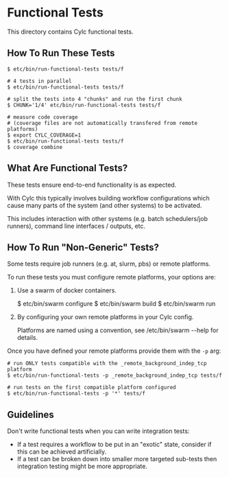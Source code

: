 # Functional Tests

This directory contains Cylc functional tests.

## How To Run These Tests

```console
$ etc/bin/run-functional-tests tests/f

# 4 tests in parallel
$ etc/bin/run-functional-tests tests/f

# split the tests into 4 "chunks" and run the first chunk
$ CHUNK='1/4' etc/bin/run-functional-tests tests/f

# measure code coverage
# (coverage files are not automatically transfered from remote platforms)
$ export CYLC_COVERAGE=1
$ etc/bin/run-functional-tests tests/f
$ coverage combine
```

## What Are Functional Tests?

These tests ensure end-to-end functionality is as expected.

With Cylc this typically involves building workflow configurations which
cause many parts of the system (and other systems) to be activated.

This includes interaction with other systems (e.g. batch schedulers/job runners),
command line interfaces / outputs, etc.

## How To Run "Non-Generic" Tests?

Some tests require job runners (e.g. at, slurm, pbs) or remote platforms.

To run these tests you must configure remote platforms, your options are:

1. Use a swarm of docker containers.

   $ etc/bin/swarm configure
   $ etc/bin/swarm build
   $ etc/bin/swarm run

2. By configuring your own remote platforms in your Cylc config.

   Platforms are named using a convention, see /etc/bin/swarm --help for
   details.

Once you have defined your remote platforms provide them with the `-p` arg:

```console
# run ONLY tests compatible with the _remote_background_indep_tcp platform
$ etc/bin/run-functional-tests -p _remote_background_indep_tcp tests/f

# run tests on the first compatible platform configured
$ etc/bin/run-functional-tests -p '*' tests/f
```

## Guidelines

Don't write functional tests when you can write integration tests:

* If a test requires a workflow to be put in an "exotic" state, consider if
  this can be achieved artificially.
* If a test can be broken down into smaller more targeted sub-tests then
  integration testing might be more appropriate.

